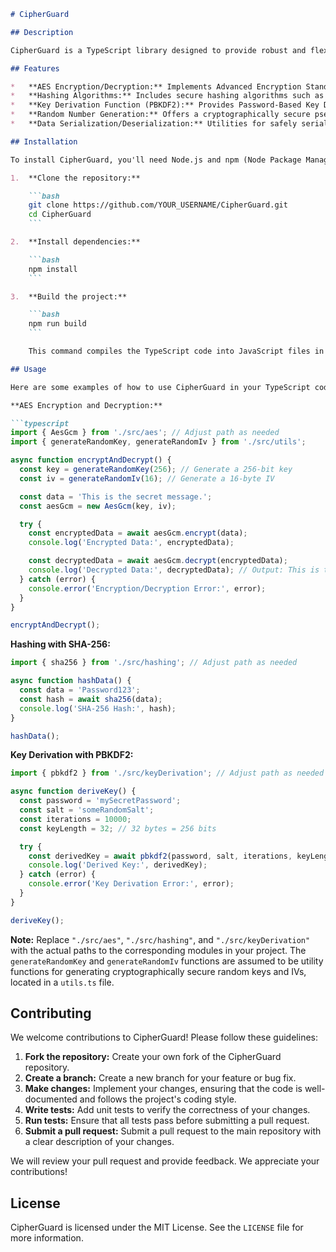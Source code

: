 ```markdown
# CipherGuard

## Description

CipherGuard is a TypeScript library designed to provide robust and flexible cryptographic tools for securing sensitive data. It offers a suite of encryption, decryption, hashing, and key derivation functions, allowing developers to easily integrate strong security measures into their applications. CipherGuard prioritizes ease of use, performance, and adherence to industry best practices, ensuring that data is protected against unauthorized access and manipulation. This library aims to simplify the complexities of cryptography, making it accessible to developers of all skill levels.

## Features

*   **AES Encryption/Decryption:** Implements Advanced Encryption Standard (AES) with various key sizes (128, 192, 256 bits) and modes of operation (CBC, CTR, GCM) for symmetric encryption. Provides strong confidentiality for data at rest and in transit.
*   **Hashing Algorithms:** Includes secure hashing algorithms such as SHA-256 and SHA-512 for generating one-way hash values of data. Useful for verifying data integrity and storing passwords securely.
*   **Key Derivation Function (PBKDF2):** Provides Password-Based Key Derivation Function 2 (PBKDF2) for securely deriving cryptographic keys from passwords. Incorporates salting and iteration counts to prevent brute-force attacks.
*   **Random Number Generation:** Offers a cryptographically secure pseudo-random number generator (CSPRNG) for generating secure keys, initialization vectors (IVs), and other random data.
*   **Data Serialization/Deserialization:** Utilities for safely serializing and deserializing data before encryption and after decryption, ensuring data integrity during the process.

## Installation

To install CipherGuard, you'll need Node.js and npm (Node Package Manager) installed on your system.  Follow these steps:

1.  **Clone the repository:**

    ```bash
    git clone https://github.com/YOUR_USERNAME/CipherGuard.git
    cd CipherGuard
    ```

2.  **Install dependencies:**

    ```bash
    npm install
    ```

3.  **Build the project:**

    ```bash
    npm run build
    ```

    This command compiles the TypeScript code into JavaScript files in the `dist` directory.

## Usage

Here are some examples of how to use CipherGuard in your TypeScript code:

**AES Encryption and Decryption:**

```typescript
import { AesGcm } from './src/aes'; // Adjust path as needed
import { generateRandomKey, generateRandomIv } from './src/utils';

async function encryptAndDecrypt() {
  const key = generateRandomKey(256); // Generate a 256-bit key
  const iv = generateRandomIv(16); // Generate a 16-byte IV

  const data = 'This is the secret message.';
  const aesGcm = new AesGcm(key, iv);

  try {
    const encryptedData = await aesGcm.encrypt(data);
    console.log('Encrypted Data:', encryptedData);

    const decryptedData = await aesGcm.decrypt(encryptedData);
    console.log('Decrypted Data:', decryptedData); // Output: This is the secret message.
  } catch (error) {
    console.error('Encryption/Decryption Error:', error);
  }
}

encryptAndDecrypt();
```

**Hashing with SHA-256:**

```typescript
import { sha256 } from './src/hashing'; // Adjust path as needed

async function hashData() {
  const data = 'Password123';
  const hash = await sha256(data);
  console.log('SHA-256 Hash:', hash);
}

hashData();
```

**Key Derivation with PBKDF2:**

```typescript
import { pbkdf2 } from './src/keyDerivation'; // Adjust path as needed

async function deriveKey() {
  const password = 'mySecretPassword';
  const salt = 'someRandomSalt';
  const iterations = 10000;
  const keyLength = 32; // 32 bytes = 256 bits

  try {
    const derivedKey = await pbkdf2(password, salt, iterations, keyLength, 'sha256');
    console.log('Derived Key:', derivedKey);
  } catch (error) {
    console.error('Key Derivation Error:', error);
  }
}

deriveKey();
```

**Note:** Replace `"./src/aes"`, `"./src/hashing"`, and `"./src/keyDerivation"` with the actual paths to the corresponding modules in your project. The `generateRandomKey` and `generateRandomIv` functions are assumed to be utility functions for generating cryptographically secure random keys and IVs, located in a `utils.ts` file.

## Contributing

We welcome contributions to CipherGuard! Please follow these guidelines:

1.  **Fork the repository:** Create your own fork of the CipherGuard repository.
2.  **Create a branch:** Create a new branch for your feature or bug fix.
3.  **Make changes:** Implement your changes, ensuring that the code is well-documented and follows the project's coding style.
4.  **Write tests:** Add unit tests to verify the correctness of your changes.
5.  **Run tests:** Ensure that all tests pass before submitting a pull request.
6.  **Submit a pull request:** Submit a pull request to the main repository with a clear description of your changes.

We will review your pull request and provide feedback.  We appreciate your contributions!

## License

CipherGuard is licensed under the MIT License. See the `LICENSE` file for more information.
```
